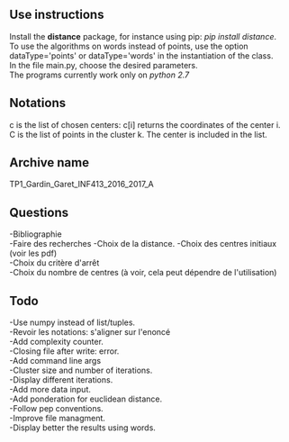 Use instructions
----------------
Install the **distance** package, for instance using pip: _pip install distance_.  
To use the algorithms on words instead of points, use the option dataType='points' 
or dataType='words' in the instantiation of the class.  
In the file main.py, choose the desired parameters.  
The programs currently work only on _python 2.7_  


Notations
---------
c is the list of chosen centers: c[i] returns the coordinates of the center i.  
C is the list of points in the cluster k. The center is included in the list.  


Archive name
------------
TP1_Gardin_Garet_INF413_2016_2017_A

Questions
---------
-Bibliographie  
-Faire des recherches
-Choix de la distance.
-Choix des centres initiaux (voir les pdf)  
-Choix du critère d'arrêt  
-Choix du nombre de centres (à voir, cela peut dépendre de l'utilisation)  

Todo
----
-Use numpy instead of list/tuples.   
-Revoir les notations: s'aligner sur l'enoncé  
-Add complexity counter.  
-Closing file after write: error.  
-Add command line args  
-Cluster size and number of iterations.  
-Display different iterations.  
-Add more data input.  
-Add ponderation for euclidean distance.  
-Follow pep conventions.  
-Improve file managment.  
-Display better the results using words.  